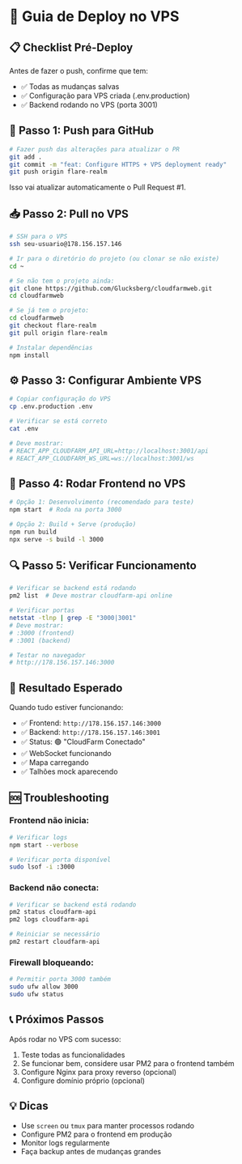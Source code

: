 # 🚀 Guia de Deploy no VPS

## 📋 Checklist Pré-Deploy

Antes de fazer o push, confirme que tem:
- ✅ Todas as mudanças salvas
- ✅ Configuração para VPS criada (.env.production)
- ✅ Backend rodando no VPS (porta 3001)

## 🔄 Passo 1: Push para GitHub

```bash
# Fazer push das alterações para atualizar o PR
git add .
git commit -m "feat: Configure HTTPS + VPS deployment ready"
git push origin flare-realm
```

Isso vai atualizar automaticamente o Pull Request #1.

## 📥 Passo 2: Pull no VPS

```bash
# SSH para o VPS
ssh seu-usuario@178.156.157.146

# Ir para o diretório do projeto (ou clonar se não existe)
cd ~

# Se não tem o projeto ainda:
git clone https://github.com/Glucksberg/cloudfarmweb.git
cd cloudfarmweb

# Se já tem o projeto:
cd cloudfarmweb
git checkout flare-realm
git pull origin flare-realm

# Instalar dependências
npm install
```

## ⚙️ Passo 3: Configurar Ambiente VPS

```bash
# Copiar configuração do VPS
cp .env.production .env

# Verificar se está correto
cat .env

# Deve mostrar:
# REACT_APP_CLOUDFARM_API_URL=http://localhost:3001/api
# REACT_APP_CLOUDFARM_WS_URL=ws://localhost:3001/ws
```

## 🚀 Passo 4: Rodar Frontend no VPS

```bash
# Opção 1: Desenvolvimento (recomendado para teste)
npm start  # Roda na porta 3000

# Opção 2: Build + Serve (produção)
npm run build
npx serve -s build -l 3000
```

## 🔍 Passo 5: Verificar Funcionamento

```bash
# Verificar se backend está rodando
pm2 list  # Deve mostrar cloudfarm-api online

# Verificar portas
netstat -tlnp | grep -E "3000|3001"
# Deve mostrar:
# :3000 (frontend)
# :3001 (backend)

# Testar no navegador
# http://178.156.157.146:3000
```

## 🎯 Resultado Esperado

Quando tudo estiver funcionando:
- ✅ Frontend: `http://178.156.157.146:3000`
- ✅ Backend: `http://178.156.157.146:3001`
- ✅ Status: 🟢 "CloudFarm Conectado"
- ✅ WebSocket funcionando
- ✅ Mapa carregando
- ✅ Talhões mock aparecendo

## 🆘 Troubleshooting

### Frontend não inicia:
```bash
# Verificar logs
npm start --verbose

# Verificar porta disponível
sudo lsof -i :3000
```

### Backend não conecta:
```bash
# Verificar se backend está rodando
pm2 status cloudfarm-api
pm2 logs cloudfarm-api

# Reiniciar se necessário
pm2 restart cloudfarm-api
```

### Firewall bloqueando:
```bash
# Permitir porta 3000 também
sudo ufw allow 3000
sudo ufw status
```

## 📞 Próximos Passos

Após rodar no VPS com sucesso:
1. Teste todas as funcionalidades
2. Se funcionar bem, considere usar PM2 para o frontend também
3. Configure Nginx para proxy reverso (opcional)
4. Configure domínio próprio (opcional)

## 💡 Dicas

- Use `screen` ou `tmux` para manter processos rodando
- Configure PM2 para o frontend em produção
- Monitor logs regularmente
- Faça backup antes de mudanças grandes
